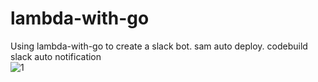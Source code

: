 # lambda-with-go
Using lambda-with-go to create a slack bot. sam auto deploy. codebuild slack auto notification
<br/>
![1](https://user-images.githubusercontent.com/23165804/124950937-d379a380-e04d-11eb-854d-def0351bf546.jpeg)

